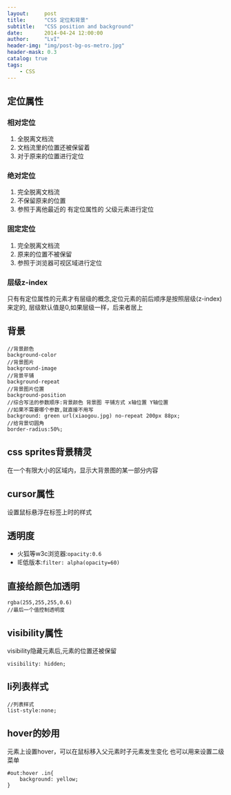 ```yaml
---
layout:     post
title:      "CSS 定位和背景"
subtitle:   "CSS position and background"
date:       2014-04-24 12:00:00
author:     "LvI"
header-img: "img/post-bg-os-metro.jpg"
header-mask: 0.3
catalog: true
tags:
    - CSS
---
```



## 定位属性

### 相对定位

1. 全脱离文档流 
2. 文档流里的位置还被保留着
3. 对于原来的位置进行定位

### 绝对定位

1. 完全脱离文档流
2. 不保留原来的位置
3. 参照于离他最近的 有定位属性的 父级元素进行定位

### 固定定位

1. 完全脱离文档流
2. 原来的位置不被保留
3. 参照于浏览器可视区域进行定位

### 层级z-index

只有有定位属性的元素才有层级的概念,定位元素的前后顺序是按照层级(z-index)来定的,
层级默认值是0,如果层级一样，后来者居上

## 背景

```
//背景颜色
background-color
//背景图片
background-image
//背景平铺
background-repeat 
//背景图片位置
background-position
//综合写法的参数顺序:背景颜色 背景图 平铺方式 x轴位置 Y轴位置
//如果不需要哪个参数,就直接不用写 
background: green url(xiaogou.jpg) no-repeat 200px 88px;
//给背景切圆角
border-radius:50%;
```

## css sprites背景精灵

在一个有限大小的区域内，显示大背景图的某一部分内容

## cursor属性

设置鼠标悬浮在标签上时的样式

## 透明度

- 火狐等w3c浏览器:`opacity:0.6 ` 
- IE低版本:`filter: alpha(opacity=60)`

## 直接给颜色加透明

```
rgba(255,255,255,0.6)
//最后一个值控制透明度
```

## visibility属性

visibility隐藏元素后,元素的位置还被保留

```	
visibility: hidden;
```

## li列表样式

```
//列表样式
list-style:none;
```

## hover的妙用

元素上设置hover，可以在鼠标移入父元素时子元素发生变化
也可以用来设置二级菜单

```
#out:hover .in{
	background: yellow;
}
```



